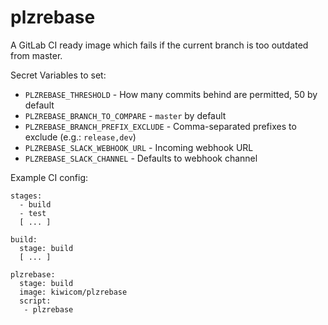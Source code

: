 # plzrebase

A GitLab CI ready image which fails if the current branch is too outdated
from master.


Secret Variables to set:
 - `PLZREBASE_THRESHOLD` - How many commits behind are permitted, 50 by default
 - `PLZREBASE_BRANCH_TO_COMPARE` - `master` by default
 - `PLZREBASE_BRANCH_PREFIX_EXCLUDE` - Comma-separated prefixes to exclude (e.g.: `release,dev`)
 - `PLZREBASE_SLACK_WEBHOOK_URL` - Incoming webhook URL
 - `PLZREBASE_SLACK_CHANNEL` - Defaults to webhook channel


Example CI config:

```
stages:
  - build
  - test
  [ ... ]

build: 
  stage: build
  [ ... ]

plzrebase:
  stage: build
  image: kiwicom/plzrebase
  script:
   - plzrebase
```
